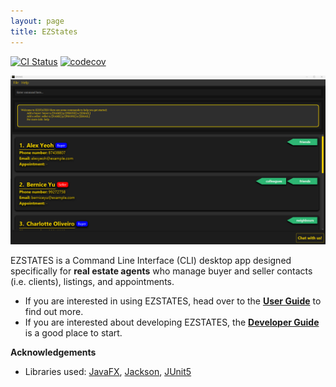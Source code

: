 ```yaml
---
layout: page
title: EZStates
---
```


[![CI Status](https://github.com/AY2425S1-CS2103T-F11-4/tp/actions/workflows/gradle.yml/badge.svg)](https://github.com/AY2425S1-CS2103T-F11-4/tp/actions/workflows/gradle.yml)
[![codecov](https://codecov.io/gh/AY2425S1-CS2103T-F11-4/tp/graph/badge.svg?token=ISNPU84MCM)](https://codecov.io/gh/AY2425S1-CS2103T-F11-4/tp)

![Ui](images/img_4.png)

EZSTATES is a Command Line Interface (CLI) desktop app designed specifically for **real estate agents** who manage buyer and seller contacts (i.e. clients), listings, and appointments.

* If you are interested in using EZSTATES, head over to the [**User Guide**](UserGuide.md) to find out more.
* If you are interested about developing EZSTATES, the [**Developer Guide**](DeveloperGuide.md) is a good place to start.


**Acknowledgements**

* Libraries used: [JavaFX](https://openjfx.io/), [Jackson](https://github.com/FasterXML/jackson), [JUnit5](https://github.com/junit-team/junit5)
